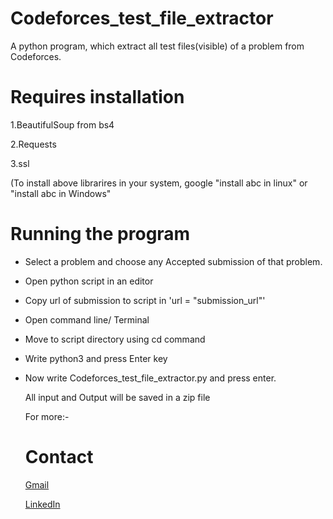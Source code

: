 # Codeforces_test_file_extractor

A python program, which extract all test files(visible) of a problem from Codeforces.

# Requires installation

1.BeautifulSoup from bs4

2.Requests

3.ssl

(To install above librarires in your system, google "install abc in linux" or "install abc in Windows"

# Running the program

- Select a problem and choose any Accepted submission of that problem.

- Open python script in an editor

- Copy url of submission to script in 'url = "submission_url"'

- Open command line/ Terminal

- Move to script directory using cd command

- Write python3 and press Enter key

- Now write Codeforces_test_file_extractor.py and press enter.

  All input and Output will be saved in a zip file
  
  For more:-
  # Contact
  [Gmail](vermasonu6416@gmail.com)
  
  [LinkedIn](https://www.linkedin.com/in/vermasonu6416/)
